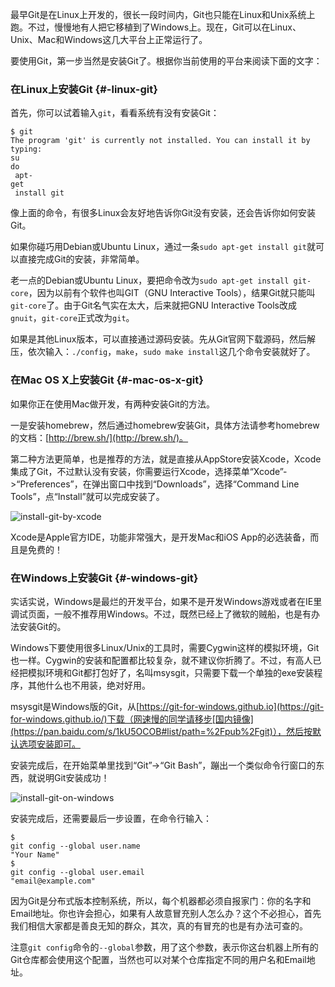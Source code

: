 最早Git是在Linux上开发的，很长一段时间内，Git也只能在Linux和Unix系统上跑。不过，慢慢地有人把它移植到了Windows上。现在，Git可以在Linux、Unix、Mac和Windows这几大平台上正常运行了。

要使用Git，第一步当然是安装Git了。根据你当前使用的平台来阅读下面的文字：

### 在Linux上安装Git {#-linux-git}

首先，你可以试着输入`git`，看看系统有没有安装Git：

```
$ git
The program 'git' is currently not installed. You can install it by typing:
su
do
 apt-
get
 install git

```

像上面的命令，有很多Linux会友好地告诉你Git没有安装，还会告诉你如何安装Git。

如果你碰巧用Debian或Ubuntu Linux，通过一条`sudo apt-get install git`就可以直接完成Git的安装，非常简单。

老一点的Debian或Ubuntu Linux，要把命令改为`sudo apt-get install git-core`，因为以前有个软件也叫GIT（GNU Interactive Tools），结果Git就只能叫`git-core`了。由于Git名气实在太大，后来就把GNU Interactive Tools改成`gnuit`，`git-core`正式改为`git`。

如果是其他Linux版本，可以直接通过源码安装。先从Git官网下载源码，然后解压，依次输入：`./config`，`make`，`sudo make install`这几个命令安装就好了。

### 在Mac OS X上安装Git {#-mac-os-x-git}

如果你正在使用Mac做开发，有两种安装Git的方法。

一是安装homebrew，然后通过homebrew安装Git，具体方法请参考homebrew的文档：[http://brew.sh/](http://brew.sh/)。

第二种方法更简单，也是推荐的方法，就是直接从AppStore安装Xcode，Xcode集成了Git，不过默认没有安装，你需要运行Xcode，选择菜单“Xcode”-&gt;“Preferences”，在弹出窗口中找到“Downloads”，选择“Command Line Tools”，点“Install”就可以完成安装了。

![](http://www.liaoxuefeng.com/files/attachments/001384907061183ba2a452af9de4a8a8640339239bc3e5e000/0 "install-git-by-xcode")

Xcode是Apple官方IDE，功能非常强大，是开发Mac和iOS App的必选装备，而且是免费的！

### 在Windows上安装Git {#-windows-git}

实话实说，Windows是最烂的开发平台，如果不是开发Windows游戏或者在IE里调试页面，一般不推荐用Windows。不过，既然已经上了微软的贼船，也是有办法安装Git的。

Windows下要使用很多Linux/Unix的工具时，需要Cygwin这样的模拟环境，Git也一样。Cygwin的安装和配置都比较复杂，就不建议你折腾了。不过，有高人已经把模拟环境和Git都打包好了，名叫msysgit，只需要下载一个单独的exe安装程序，其他什么也不用装，绝对好用。

msysgit是Windows版的Git，从[https://git-for-windows.github.io](https://git-for-windows.github.io/)下载（网速慢的同学请移步[国内镜像](https://pan.baidu.com/s/1kU5OCOB#list/path=%2Fpub%2Fgit)），然后按默认选项安装即可。

安装完成后，在开始菜单里找到“Git”-&gt;“Git Bash”，蹦出一个类似命令行窗口的东西，就说明Git安装成功！

![](http://www.liaoxuefeng.com/files/attachments/001384907073134ef6feff559cf4ce3a2c5c588d2831c0a000/0 "install-git-on-windows")

安装完成后，还需要最后一步设置，在命令行输入：

```
$ 
git config --global user.name 
"Your Name"
$ 
git config --global user.email 
"email@example.com"
```

因为Git是分布式版本控制系统，所以，每个机器都必须自报家门：你的名字和Email地址。你也许会担心，如果有人故意冒充别人怎么办？这个不必担心，首先我们相信大家都是善良无知的群众，其次，真的有冒充的也是有办法可查的。

注意`git config`命令的`--global`参数，用了这个参数，表示你这台机器上所有的Git仓库都会使用这个配置，当然也可以对某个仓库指定不同的用户名和Email地址。

